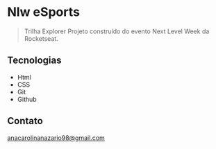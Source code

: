 # Nlw eSports

> Trilha Explorer
Projeto construído do evento Next Level Week da Rocketseat.

## Tecnologias
- Html 
- CSS
- Git
- Github

## Contato 
anacarolinanazario98@gmail.com
